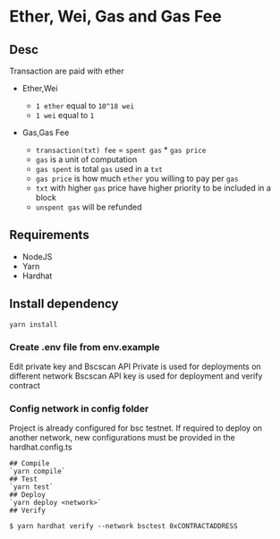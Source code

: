 # Ether, Wei, Gas and Gas Fee

## Desc

Transaction are paid with ether

- Ether,Wei

  - `1 ether` equal to `10^18 wei`
  - `1 wei` equal to `1`

- Gas,Gas Fee
  - `transaction(txt) fee` = `spent gas` \* `gas price`
  - `gas` is a unit of computation
  - `gas spent` is total `gas` used in a `txt`
  - `gas price` is how much `ether` you willing to pay per `gas`
  - `txt` with higher `gas` price have higher priority to be included in a block
  - `unspent gas` will be refunded

## Requirements

- NodeJS
- Yarn
- Hardhat

## Install dependency

`yarn install`

### Create .env file from env.example

Edit private key and Bscscan API
Private is used for deployments on different network
Bscscan API key is used for deployment and verify contract

### Config network in config folder

Project is already configured for bsc testnet.
If required to deploy on another network, new configurations must be provided in the hardhat.config.ts

```shell
## Compile
`yarn compile`
## Test
`yarn test`
## Deploy
`yarn deploy <network>`
## Verify
```

```
$ yarn hardhat verify --network bsctest 0xCONTRACTADDRESS
```
